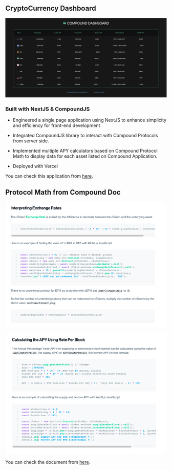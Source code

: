 ## CryptoCurrency Dashboard

![alt text](https://github.com/own1t/compound-dashboard/blob/main/previews/compound-dashboard.png)

### Built with NextJS & CompoundJS

- Engineered a single page application using NextJS to enhance simplicity and efficiency for front-end development

- Integrated CompoundJS library to interact with Compound Protocols from server side.

- Implemented multiple APY calculators based on Compound Protocol Math to display data for each asset listed on Compound Application.

- Deployed with Vercel

You can check this application from <a href="https://compound-dashboard-delta.vercel.app/" target="_blank">here</a>.

## Protocol Math from Compound Doc

![alt text](https://github.com/own1t/compound-dashboard/blob/main/previews/compound1.png)

![alt text](https://github.com/own1t/compound-dashboard/blob/main/previews/compound2.png)

You can check the document from <a href="https://compound.finance/docs#protocol-math" target="_blank">here</a>.
